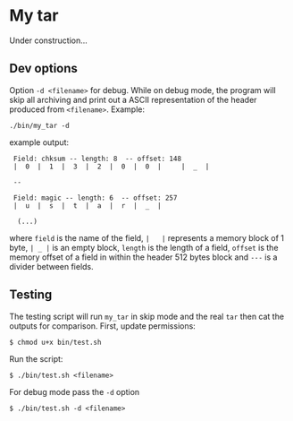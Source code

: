 # My tar

Under construction...


## Dev options 
Option `-d <filename>` for debug. While on debug mode, the program will skip all archiving and print out a ASCII representation of the header produced from `<filename>`. Example: 


    ./bin/my_tar -d 

example output:

     Field: chksum -- length: 8  -- offset: 148
     |  0  |  1  |  3  |  2  |  0  |  0  |     |  _  |
        
     --
        
     Field: magic -- length: 6  -- offset: 257
     |  u  |  s  |  t  |  a  |  r  |  _  |
        
      (...)

where `field` is the name of the field,  `|   |` represents a memory block of 1 byte, `| _ |` is an empty block, `length` is the length of a field, `offset` is the memory offset of a field in within the header 512 bytes block and `---` is a divider between fields.

## Testing

The testing script will run `my_tar` in skip mode and the real `tar` then cat the outputs for comparison. First, update permissions:

    $ chmod u+x bin/test.sh

Run the script:

    $ ./bin/test.sh <filename>

For debug mode pass the `-d` option 

    $ ./bin/test.sh -d <filename>
